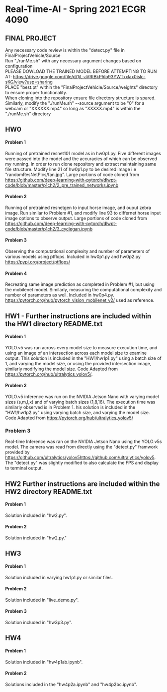 # Real-Time-AI - Spring 2021 ECGR 4090  
## FINAL PROJECT
Any necessary code review is within the "detect.py" file in FinalProjectVehicle/Source  
Run "./runMe.sh" with any necessary argument changes based on configuration  
PLEASE DOWLOAD THE TRAINED MODEL BEFORE ATTEMPTING TO RUN AT: https://drive.google.com/file/d/1jL-aVRtBkP5Io93YWTxxlax0islc-sKG/view?usp=sharing  
PLACE "best.pt" within the "FinalProjectVehicle/Source/weights" directory to ensure proper functionality.  
When cloning into the repository ensure file directory structure is spared.  
Similarly, modify the "./runMe.sh" --source argument to be "0" for a webcam or "XXXXXX.mp4" so long as "XXXXX.mp4" is within the "./runMe.sh" directory  


## HW0
#### Problem 1 
Running of pretrained resnet101 model as in hw0p1.py. Five different images were passed into the model and the accuracies of which can be observed my running. In order to run clone repository and extract maintaining same file structure. Modify line 21 of hw0p1.py to be desired image i.e "randomResNetPics/fan.jpg". Large portions of code cloned from  https://github.com/deep-learning-with-pytorch/dlwpt-code/blob/master/p1ch2/2_pre_trained_networks.ipynb  

#### Problem 2
Running of pretrained resnetgen to input horse image, and ouput zebra image. Run similar to Problem #1, and modify line 93 to differnet horse input image options to observe output. Large portions of code cloned from https://github.com/deep-learning-with-pytorch/dlwpt-code/blob/master/p1ch2/3_cyclegan.ipynb

#### Problem 3
Observing the computational complexity and number of parameters of various models using ptflops. Included in hw0p1.py and hw0p2.py  
https://pypi.org/project/ptflops/

#### Problem 4
Recreating same image prediction as completed in Problem #1, but using the mobilenet model. Similarly, measuring the computational complexity and number of parameters as well. Included in hw0p4.py. https://pytorch.org/hub/pytorch_vision_mobilenet_v2/ used as reference. 

## HW1 - Further instructions are included within the HW1 directory README.txt
#### Problem 1 
YOLO.v5 was run across every model size to measure execution time, and using an image of an intersection across each model size to examine output. This solution is included in the "HW1/hw1p1.py" using a batch size of 1, and varying the model size, or using the provided intersection image, similarly modifying the model size. Code Adapted from https://pytorch.org/hub/ultralytics_yolov5/.  

#### Problem 2 
YOLO.v5 inference was run on the NVIDIA Jetson Nano with varying model sizes (s,m,l,x) and of varying batch sizes (1,8,16). The execution time was similarly observed is in Problem 1. his solution is included in the "HW1/hw1p2.py" using varying batch size, and varying the model size. Code Adapted from https://pytorch.org/hub/ultralytics_yolov5/  

### Problem 3  
Real-time Inference was ran on the NVIDIA Jetson Nano using the YOLO.v5s model. The camera was read from directly using the "detect.py" framwork provided by https://github.com/ultralytics/yolov5https://github.com/ultralytics/yolov5. The "detect.py" was slightly modified to also calculate the FPS and display to terminal output.

## HW2  Further instructions are included within the HW2 directory README.txt
#### Problem 1
Solution included in "hw2.py".  

#### Problem 2  
Solution included in "hw2.py."  

## HW3  
#### Problem 1  
Solution included in varying hw1p1.py or similar files.  

#### Problem 2
Solution included in "live_demo.py".  

#### Problem 3 
Solution included in "hw3p3.py".  

## HW4  
#### Problem 1  
Solution included in "hw4p1ab.ipynb".  

#### Problem 2
Solutions included in the "hw4p2a.ipynb" and "hw4p2bc.ipynb".

